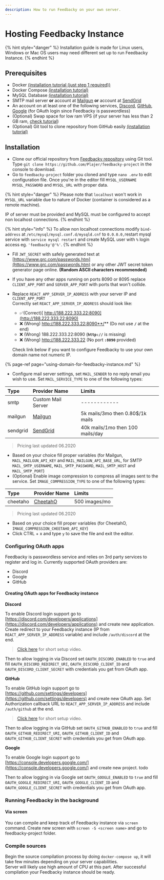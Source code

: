 ```yaml
---
description: How to run Feedbacky on your own server.
---
```


# Hosting Feedbacky Instance

{% hint style="danger" %}
Installation guide is made for Linux users, Windows or Mac OS users may need different set up to run Feedbacky Instance.
{% endhint %}

## Prerequisites

* Docker [\(installation tutorial \(just step 1 required\)\)](https://www.digitalocean.com/community/tutorials/how-to-install-and-use-docker-on-ubuntu-18-04)
* Docker Compose [\(installation tutorial\)](https://docs.docker.com/compose/install/)
* MySQL Database [\(installation tutorial\)](https://www.digitalocean.com/community/tutorials/how-to-install-mysql-on-ubuntu-18-04)
* SMTP mail server **or** account at [Mailgun](mailgun.com) **or** account at [SendGrid](sendgrid.com)
* An account on at least one of the following services, [Discord](https://discord.com/), [GitHub](https://github.com/), [Google](https://www.google.com/) \(for OAuth login since Feedbacky is passwordless\)
* \(Optional\) Swap space for low ram VPS \(if your server has less than 2 GB ram,  [check tutorial](https://www.digitalocean.com/community/tutorials/how-to-add-swap-space-on-ubuntu-18-04)\)
* \(Optional\) Git tool to clone repository from GitHub easily [\(installation tutorial\)](https://www.digitalocean.com/community/tutorials/how-to-install-git-on-ubuntu-18-04)

## Installation

* Clone our official repository from [Feedbacky repository](https://github.com/Plajer/feedbacky-project) using Git tool. Type `git clone https://github.com/Plajer/feedbacky-project` in the console to download.
* Go to `feedbacky-project` folder you cloned and type `nano .env` to edit configuration file. Once you're in the editor fill `MYSQL_USERNAME` `MYSQL_PASSWORD` and `MYSQL_URL` with proper data.

{% hint style="danger" %}
Please note that `localhost` won't work in `MYSQL_URL` variable due to nature of Docker \(container is considered as a remote machine\).

IP of server must be provided and MySQL must be configured to accept non localhost connections.
{% endhint %}

{% hint style="info" %}
To allow non localhost connections modify `bind-address` at `/etc/mysql/mysql.conf.d/mysqld.cnf` to `0.0.0.0,`restart mysql service with `service mysql restart` and create MySQL user with `%` login access eg. `'feedbacky'@'%'`.
{% endhint %}

* Fill `JWT_SECRET` with safely generated text at [https://www.grc.com/passwords.htm](https://www.grc.com/passwords.htm) or any other JWT secret token generator page online. **\(Random ASCII characters recommended\)**
* If you have any other apps running on ports 8090 or 8095 replace `CLIENT_APP_PORT` and `SERVER_APP_PORT` with ports that won't collide.
* Replace `REACT_APP_SERVER_IP_ADDRESS` with your server IP and `CLIENT_APP_PORT`  
  Correctly set `REACT_APP_SERVER_IP_ADDRESS` should look like:  


  * ✅\(Correct\)[ http://188.222.333.22:8090](http://188.222.333.22:8090) 
  * ❌ \(Wrong\) http://188.222.333.22:8090**/** \(Do not use **`/`** at the end\)
  * ❌ \(Wrong\) 188.222.333.22:8090 \(**`http://`** is missing\)
  * ❌ \(Wrong\) http://188.222.333.22 \(No port **`:8090`** provided\)

  
  Check link below if you want to configure Feedbacky to use your own domain name not numeric IP.

{% page-ref page="using-domain-for-feedbacky-instance.md" %}

* Configure mail server settings, set `MAIL_SENDER` to no reply email you wish to use. Set `MAIL_SERVICE_TYPE` to one of the following types:

| **Type** | **Provider Name** | **Limits** |
| :--- | :--- | :--- |
| smtp | Custom Mail Server | ------------ |
| mailgun | [Mailgun](https://mailgun.com) | 5k mails/3mo then 0.80$/1k mails |
| sendgrid | [SendGrid](https://sendgrid.com) | 40k mails/1mo then 100 mails/day |

> Pricing last updated 06.2020

* Based on your choice fill proper variables \(for Mailgun, `MAIL_MAILGUN_API_KEY` and `MAIL_MAILGUN_API_BASE_URL`, for SMTP `MAIL_SMTP_USERNAME`, `MAIL_SMTP_PASSWORD`, `MAIL_SMTP_HOST` and `MAIL_SMTP_PORT`\)
* \(Optional\) Enable image compression to compress all images sent to the service. Set `IMAGE_COMPRESSION_TYPE` to one of the following types:

| **Type** | **Provider Name** | **Limits** |
| :--- | :--- | :--- |
| cheetaho | [CheetahO](https://cheetaho.com/) | 500 images/mo |

> Pricing last updated 06.2020

* Based on your choice fill proper variables \(for CheetahO, `IMAGE_COMPRESSION_CHEETAHO_API_KEY`\)
* Click CTRL + x and type `y` to save the file and exit the editor.

### Configuring OAuth apps

Feedbacky is passwordless service and relies on 3rd party services to register and log in. Currently supported OAuth providers are:

* Discord
* Google
* GitHub

#### Creating OAuth apps for Feedbacky instance

**Discord**

To enable Discord login support go to [https://discord.com/developers/applications](https://discord.com/developers/applications) and create new application. Create redirect to your Feedbacky instance \(IP from `REACT_APP_SERVER_IP_ADDRESS` variable\) and include `/auth/discord` at the end.

> [Click here](https://cdn.feedbacky.net/static/mp4/discord-oauth-setup.mp4) for short setup video.

Then to allow logging in via Discord set `OAUTH_DISCORD_ENABLED` to `true` and fill `OAUTH_DISCORD_REDIRECT_URI`, `OAUTH_DISCORD_CLIENT_ID` and `OAUTH_DISCORD_CLIENT_SECRET` with credentials you get from OAuth app.

**GitHub**

To enable GitHub login support go to [https://github.com/settings/developers](https://github.com/settings/developers) and create new OAuth app. Set Authorization callback URL to `REACT_APP_SERVER_IP_ADDRESS` and include `/auth/github` at the end.

> [Click here](https://cdn.feedbacky.net/static/mp4/github-oauth-setup.mp4) for short setup video.

Then to allow logging in via GitHub set `OAUTH_GITHUB_ENABLED` to `true` and fill `OAUTH_GITHUB_REDIRECT_URI`, `OAUTH_GITHUB_CLIENT_ID` and `OAUTH_GITHUB_CLIENT_SECRET` with credentials you get from OAuth app.

**Google**

To enable Google login support go to [https://console.developers.google.com/](https://console.developers.google.com/) and create new project. todo

Then to allow logging in via Google set `OAUTH_GOOGLE_ENABLED` to `true` and fill `OAUTH_GOOGLE_REDIRECT_URI`, `OAUTH_GOOGLE_CLIENT_ID` and `OAUTH_GOOGLE_CLIENT_SECRET` with credentials you get from OAuth app.

### Running Feedbacky in the background

#### Via screen

You can compile and keep track of Feedbacky instance via `screen` command. Create new screen with `screen -S <screen name>` and go to feedbacky-project folder.

### Compile sources

Begin the source compilation process by doing `docker-compose up`, it will take few minutes depending on your server capabilities.  
Server will likely use high amount of CPU at this part. After successful compilation your Feedbacky instance should be ready.

